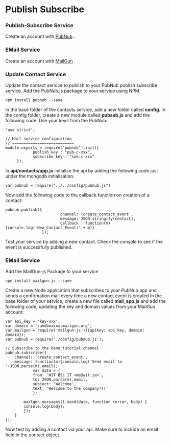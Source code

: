 # Publish Subscribe

### Publish-Subscribe Service
Create an account with [PubNub](http://www.pubnub.com) . 

### EMail Service
Create an account with [MailGun](http://mailgun.com) .

### Update Contact Service
Update the contact service to publish to your PubNub publish subscribe service.
Add the PubNub.js package to your service using NPM
```
npm install pubnub --save
```
In the base folder of the contacts service, add a new folder called **config**. In the config folder, create a new module called **pubsub.js** and add the following code. Use your keys from the PubNub:

```
'use strict';

// Mail service configuration
// ===========================
module.exports = require("pubnub").init({
            publish_key : "pub-c-xxx",
            subscribe_key : "sub-c-xxx"
     });
```
 

In **api/contacts/app.js** initialise the api by adding the following code just under the mongodb initialisation.
```
var pubnub = require("../../config/pubnub.js")
```

Now add the following code to the callback function on creation of a contact:

```
pubnub.publish({
                        channel: 'create_contact_event',        
                        message: JSON.stringify(contact),
                        callback : function(m){console.log('New_Contact_Event:' + m)}
                });
```
Test your service by adding a new contact. Check the console to see if the event is successfully published.

### EMail Service
Add the MailGun-js Package to your service
```
npm install mailgun-js --save
```

Create a new Node application that subscribes to your PubNub app and sends a confirmation mail every time a new contact event is created
In the base folder of your service, create a new file called **mail_app.js** and add the following code, updating the key and domain values  from your MailGun account:
```
var api_key = 'key-xxx';
var domain = 'sandboxxxx.mailgun.org';
var mailgun = require('mailgun-js')({apiKey: api_key, domain: domain});
var pubnub = require('./config/pubnub.js');

// Subscribe to the demo_tutorial channel
pubnub.subscribe({
    channel: 'create_contact_event',
    message: function(m){console.log('Send email to '+JSON.parse(m).email);
    		var data = {
  			from: 'WIT BSc IT <me@wit.ie>',
  			to: JSON.parse(m).email,
  			subject: 'Welcome',
  			text: 'Welcome to the company!!!'
			};
 
		mailgun.messages().send(data, function (error, body) {
  		console.log(body);
		});
	}
});
```
Now test by adding a contact via your api. Make sure to include an email field in the contact object.



